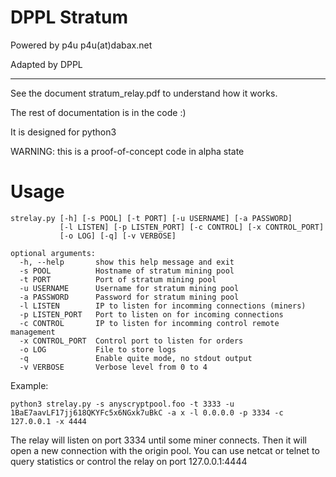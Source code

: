 # DPPL Stratum

Powered by p4u p4u(at)dabax.net

Adapted by DPPL

---

See the document stratum_relay.pdf to understand how it works.

The rest of documentation is in the code :)

It is designed for python3

WARNING: this is a proof-of-concept code in alpha state

# Usage

    strelay.py [-h] [-s POOL] [-t PORT] [-u USERNAME] [-a PASSWORD]
               [-l LISTEN] [-p LISTEN_PORT] [-c CONTROL] [-x CONTROL_PORT]
               [-o LOG] [-q] [-v VERBOSE]

    optional arguments:
      -h, --help       show this help message and exit
      -s POOL          Hostname of stratum mining pool
      -t PORT          Port of stratum mining pool
      -u USERNAME      Username for stratum mining pool
      -a PASSWORD      Password for stratum mining pool
      -l LISTEN        IP to listen for incomming connections (miners)
      -p LISTEN_PORT   Port to listen on for incoming connections
      -c CONTROL       IP to listen for incomming control remote management
      -x CONTROL_PORT  Control port to listen for orders
      -o LOG           File to store logs
      -q               Enable quite mode, no stdout output
      -v VERBOSE       Verbose level from 0 to 4

Example:

    python3 strelay.py -s anyscryptpool.foo -t 3333 -u 1BaE7aavLF17jj618QKYFc5x6NGxk7uBkC -a x -l 0.0.0.0 -p 3334 -c 127.0.0.1 -x 4444

The relay will listen on port 3334 until some miner connects.
Then it will open a new connection with the origin pool.
You can use netcat or telnet to query statistics or control the relay on port 127.0.0.1:4444

